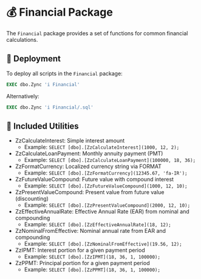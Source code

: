 # 💰 Financial Package

The `Financial` package provides a set of functions for common financial calculations.

## 🚀 Deployment

To deploy all scripts in the `Financial` package:
```sql
EXEC dbo.Zync 'i Financial'
```
Alternatively:
```sql
EXEC dbo.Zync 'i Financial/.sql'
```

## 📜 Included Utilities

- ZzCalculateInterest: Simple interest amount
	- Example: `SELECT [dbo].[ZzCalculateInterest](1000, 12, 2);`
- ZzCalculateLoanPayment: Monthly annuity payment (PMT)
	- Example: `SELECT [dbo].[ZzCalculateLoanPayment](100000, 18, 36);`
- ZzFormatCurrency: Localized currency string via FORMAT
	- Example: `SELECT [dbo].[ZzFormatCurrency](12345.67, 'fa-IR');`
- ZzFutureValueCompound: Future value with compound interest
	- Example: `SELECT [dbo].[ZzFutureValueCompound](1000, 12, 10);`
- ZzPresentValueCompound: Present value from future value (discounting)
	- Example: `SELECT [dbo].[ZzPresentValueCompound](2000, 12, 10);`
- ZzEffectiveAnnualRate: Effective Annual Rate (EAR) from nominal and compounding
	- Example: `SELECT [dbo].[ZzEffectiveAnnualRate](18, 12);`
- ZzNominalFromEffective: Nominal annual rate from EAR and compounding
	- Example: `SELECT [dbo].[ZzNominalFromEffective](19.56, 12);`
- ZzIPMT: Interest portion for a given payment period
	- Example: `SELECT [dbo].[ZzIPMT](18, 36, 1, 100000);`
- ZzPPMT: Principal portion for a given payment period
	- Example: `SELECT [dbo].[ZzPPMT](18, 36, 1, 100000);`